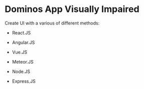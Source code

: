 # Dominos App Visually Impaired

Create UI with a various of different methods:

- React.JS

- Angular.JS

- Vue.JS

- Meteor.JS

- Node.JS

- Express.JS

